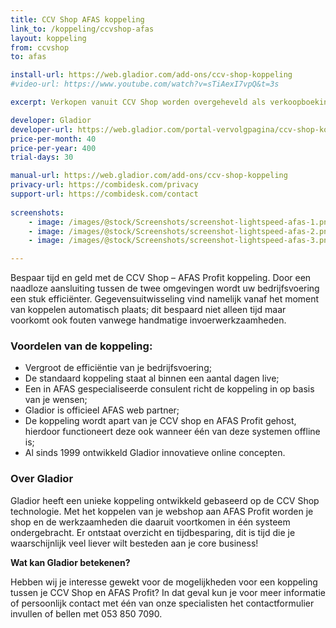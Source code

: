 ```yaml
---
title: CCV Shop AFAS koppeling
link_to: /koppeling/ccvshop-afas
layout: koppeling
from: ccvshop
to: afas

install-url: https://web.gladior.com/add-ons/ccv-shop-koppeling
#video-url: https://www.youtube.com/watch?v=sTiAexI7vpQ&t=3s

excerpt: Verkopen vanuit CCV Shop worden overgeheveld als verkoopboekingen in AFAS Profit. 

developer: Gladior  
developer-url: https://web.gladior.com/portal-vervolgpagina/ccv-shop-koppeling
price-per-month: 40
price-per-year: 400
trial-days: 30

manual-url: https://web.gladior.com/add-ons/ccv-shop-koppeling
privacy-url: https://combidesk.com/privacy
support-url: https://combidesk.com/contact
      
screenshots:
    - image: /images/@stock/Screenshots/screenshot-lightspeed-afas-1.png
    - image: /images/@stock/Screenshots/screenshot-lightspeed-afas-2.png
    - image: /images/@stock/Screenshots/screenshot-lightspeed-afas-3.png

---
```


Bespaar tijd en geld met de CCV Shop – AFAS Profit koppeling. Door een naadloze aansluiting tussen de twee omgevingen wordt uw bedrijfsvoering een stuk efficiënter. Gegevensuitwisseling vind namelijk vanaf het moment van koppelen automatisch plaats; dit bespaard niet alleen tijd maar voorkomt ook fouten vanwege handmatige invoerwerkzaamheden.

### Voordelen van de koppeling:
* Vergroot de efficiëntie van je bedrijfsvoering;
* De standaard koppeling staat al binnen een aantal dagen live;
* Een in AFAS gespecialiseerde consulent richt de koppeling in op basis van je wensen;
* Gladior is officieel AFAS web partner;
* De koppeling wordt apart van je CCV shop en AFAS Profit gehost, hierdoor functioneert deze ook wanneer één van deze systemen offline is;
* Al sinds 1999 ontwikkeld Gladior innovatieve online concepten. 

### Over Gladior
Gladior heeft een unieke koppeling ontwikkeld gebaseerd op de CCV Shop technologie. Met het koppelen van je webshop aan AFAS Profit worden je shop en de werkzaamheden die daaruit voortkomen in één systeem ondergebracht. Er ontstaat overzicht en tijdbesparing, dit is tijd die je waarschijnlijk veel liever wilt besteden aan je core business! 

__Wat kan Gladior betekenen?__ 

Hebben wij je interesse gewekt voor de mogelijkheden voor een koppeling tussen je CCV Shop en AFAS Profit? In dat geval kun je voor meer informatie of persoonlijk contact met één van onze specialisten het contactformulier invullen of bellen met 053 850 7090.